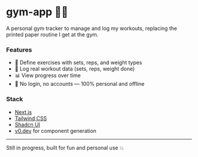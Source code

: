 # gym-app 🏋️‍♂️

A personal gym tracker to manage and log my workouts, replacing the printed paper routine I get at the gym.

### Features
- 💪 Define exercises with sets, reps, and weight types
- 📝 Log real workout data (sets, reps, weight done)
- 📊 View progress over time
- 🧠 No login, no accounts — 100% personal and offline

### Stack
- [Next.js](https://nextjs.org)
- [Tailwind CSS](https://tailwindcss.com)
- [Shadcn UI](https://ui.shadcn.com)
- [v0.dev](https://v0.dev) for component generation

---

Still in progress, built for fun and personal use 💥
